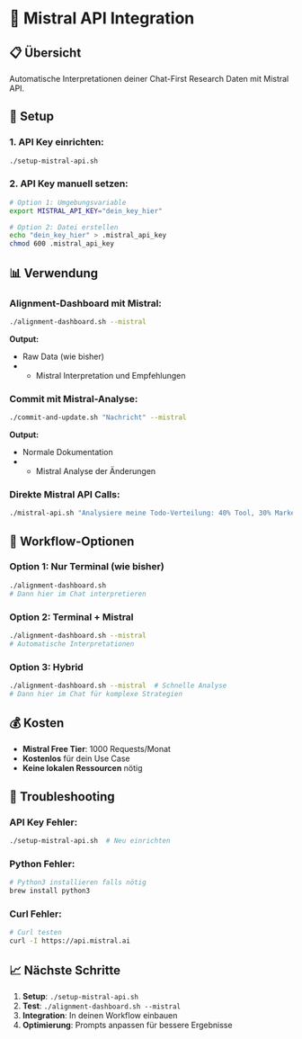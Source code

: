 # 🤖 Mistral API Integration

## 📋 **Übersicht**
Automatische Interpretationen deiner Chat-First Research Daten mit Mistral API.

## 🚀 **Setup**

### **1. API Key einrichten:**
```bash
./setup-mistral-api.sh
```

### **2. API Key manuell setzen:**
```bash
# Option 1: Umgebungsvariable
export MISTRAL_API_KEY="dein_key_hier"

# Option 2: Datei erstellen
echo "dein_key_hier" > .mistral_api_key
chmod 600 .mistral_api_key
```

## 📊 **Verwendung**

### **Alignment-Dashboard mit Mistral:**
```bash
./alignment-dashboard.sh --mistral
```
**Output:**
- Raw Data (wie bisher)
- + Mistral Interpretation und Empfehlungen

### **Commit mit Mistral-Analyse:**
```bash
./commit-and-update.sh "Nachricht" --mistral
```
**Output:**
- Normale Dokumentation
- + Mistral Analyse der Änderungen

### **Direkte Mistral API Calls:**
```bash
./mistral-api.sh "Analysiere meine Todo-Verteilung: 40% Tool, 30% Marketing, 20% Geld"
```

## 🎯 **Workflow-Optionen**

### **Option 1: Nur Terminal (wie bisher)**
```bash
./alignment-dashboard.sh
# Dann hier im Chat interpretieren
```

### **Option 2: Terminal + Mistral**
```bash
./alignment-dashboard.sh --mistral
# Automatische Interpretationen
```

### **Option 3: Hybrid**
```bash
./alignment-dashboard.sh --mistral  # Schnelle Analyse
# Dann hier im Chat für komplexe Strategien
```

## 💰 **Kosten**
- **Mistral Free Tier**: 1000 Requests/Monat
- **Kostenlos** für dein Use Case
- **Keine lokalen Ressourcen** nötig

## 🔧 **Troubleshooting**

### **API Key Fehler:**
```bash
./setup-mistral-api.sh  # Neu einrichten
```

### **Python Fehler:**
```bash
# Python3 installieren falls nötig
brew install python3
```

### **Curl Fehler:**
```bash
# Curl testen
curl -I https://api.mistral.ai
```

## 📈 **Nächste Schritte**
1. **Setup**: `./setup-mistral-api.sh`
2. **Test**: `./alignment-dashboard.sh --mistral`
3. **Integration**: In deinen Workflow einbauen
4. **Optimierung**: Prompts anpassen für bessere Ergebnisse
